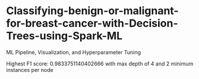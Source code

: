 # Classifying-benign-or-malignant-for-breast-cancer-with-Decision-Trees-using-Spark-ML
ML Pipeline, Visualization, and Hyperparameter Tuning

Highest F1 score: 0.9833751140402666 with max depth of 4 and 2 minimum instances per node
